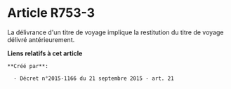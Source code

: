 # Article R753-3

La délivrance d'un titre de voyage implique la restitution du titre de voyage délivré antérieurement.

**Liens relatifs à cet article**

	**Créé par**:

	  - Décret n°2015-1166 du 21 septembre 2015 - art. 21
